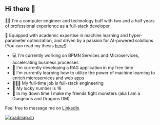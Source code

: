 ## Hi there 👋

🐱‍💻 I'm a computer engineer and technology buff with two and a half years of professional experience as a full-stack developer.

🤖 Equipped with academic expertise in machine learning and hyper-parameter optimization, and driven by a passion for AI-powered solutions. (You can read my thesis [here!](https://nemertes.library.upatras.gr/items/23e16095-3328-4232-ba0b-a802bb3f4ac6))

- 💻 I'm currently working on BPMN Services and Microservices, accelerating business processes
- 🌱 I'm currently developing a RAG application in my free time
- 📖 I'm currently learning how to utilize the power of machine learning to enrich microservices and web apps
- 👩🏻‍💻 My full-time job is full-stack engineering
- 🔢 My lucky number is 16
- 🐉 In my down time I make my friends fight monsters (aka I am a Dungeons and Dragons DM)

Feel free to message me on [LinkedIn](https://www.linkedin.com/in/eva-dourou-a072a2251/).

[![roadmap.sh](https://roadmap.sh/card/wide/672ba53431d65c235d13a822?variant=dark&roadmaps=ai-data-scientist)](https://roadmap.sh)

